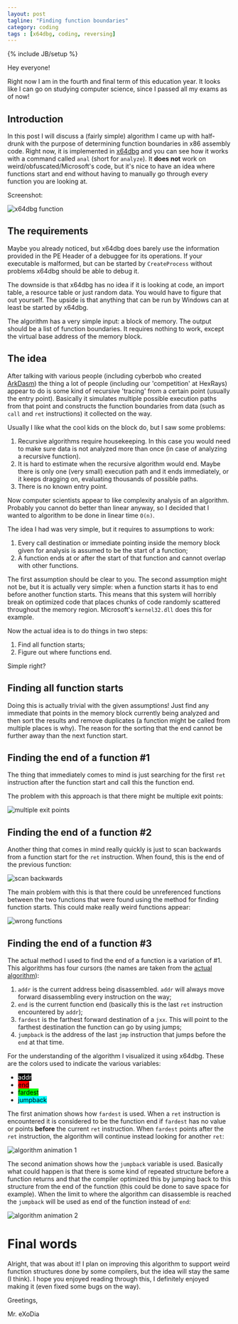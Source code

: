 ```yaml
---
layout: post
tagline: "Finding function boundaries"
category: coding
tags : [x64dbg, coding, reversing]
---
```

{% include JB/setup %}

Hey everyone!

Right now I am in the fourth and final term of this education year. It looks like I can go on studying computer science, since I passed all my exams as of now!

## Introduction

In this post I will discuss a (fairly simple) algorithm I came up with half-drunk with the purpose of determining function boundaries in x86 assembly code. Right now, it is implemented in [x64dbg](http://snapshots.x64dbg.com) and you can see how it works with a command called `anal` (short for `analyze`). It **does not** work on weird/obfuscated/Microsoft's code, but it's nice to have an idea where functions start and end without having to manually go through every function you are looking at.

Screenshot:

![x64dbg function](/images/x64dbg_function1.png)

## The requirements

Maybe you already noticed, but x64dbg does barely use the information provided in the PE Header of a debuggee for its operations. If your executable is malformed, but can be started by `CreateProcess` without problems x64dbg should be able to debug it.

The downside is that x64dbg has no idea if it is looking at code, an import table, a resource table or just random data. You would have to figure that out yourself. The upside is that anything that can be run by Windows can at least be started by x64dbg.

The algorithm has a very simple input: a block of memory. The output should be a list of function boundaries. It requires nothing to work, except the virtual base address of the memory block.

## The idea

After talking with various people (including cyberbob who created [ArkDasm](http://www.arkdasm.com)) the thing a lot of people (including our 'competition' at HexRays) appear to do is some kind of recursive 'tracing' from a certain point (usually the entry point). Basically it simulates multiple possible execution paths from that point and constructs the function boundaries from data (such as `call` and `ret` instructions) it collected on the way.

Usually I like what the cool kids on the block do, but I saw some problems:

1. Recursive algorithms require housekeeping. In this case you would need to make sure data is not analyzed more than once (in case of analyzing a recursive function).
2. It is hard to estimate when the recursive algorithm would end. Maybe there is only one (very small) execution path and it ends immediately, or it keeps dragging on, evaluating thousands of possible paths.
3. There is no known entry point.

Now computer scientists appear to like complexity analysis of an algorithm. Probably you cannot do better than linear anyway, so I decided that I wanted to algorithm to be done in linear time `O(n)`.

The idea I had was very simple, but it requires to assumptions to work:

1. Every call destination or immediate pointing inside the memory block given for analysis is assumed to be the start of a function;
2. A function ends at or after the start of that function and cannot overlap with other functions.

The first assumption should be clear to you. The second assumption might not be, but it is actually very simple: when a function starts it has to end before another function starts. This means that this system will horribly break on optimized code that places chunks of code randomly scattered throughout the memory region. Microsoft's `kernel32.dll` does this for example.

Now the actual idea is to do things in two steps:

1. Find all function starts;
2. Figure out where functions end.

Simple right?

## Finding all function starts

Doing this is actually trivial with the given assumptions! Just find any immediate that points in the memory block currently being analyzed and then sort the results and remove duplicates (a function might be called from multiple places is why). The reason for the sorting that the end cannot be further away than the next function start.

## Finding the end of a function #1

The thing that immediately comes to mind is just searching for the first `ret` instruction after the function start and call this the function end.

The problem with this approach is that there might be multiple exit points:

![multiple exit points](/images/x64dbg_function2.png)

## Finding the end of a function #2

Another thing that comes in mind really quickly is just to scan backwards from a function start for the `ret` instruction. When found, this is the end of the previous function:

![scan backwards](/images/x64dbg_function3.png)

The main problem with this is that there could be unreferenced functions between the two functions that were found using the method for finding function starts. This could make really weird functions appear:

![wrong functions](/images/x64dbg_function4.png)

## Finding the end of a function #3

The actual method I used to find the end of a function is a variation of #1. This algorithms has four cursors (the names are taken from the [actual algorithm](https://github.com/x64dbg/x64dbg/blob/8bc96224/x64_dbg_dbg/functionanalysis.cpp#L92)):

1. `addr` is the current address being disassembled. `addr` will always move forward disassembling every instruction on the way;
2. `end` is the current function end (basically this is the last `ret` instruction encountered by `addr`);
3. `fardest` is the farthest forward destination of a `jxx`. This will point to the farthest destination the function can go by using jumps;
4. `jumpback` is the address of the last `jmp` instruction that jumps before the `end` at that time.

For the understanding of the algorithm I visualized it using x64dbg. These are the colors used to indicate the various variables:

- <span style="background: #000000; color: #ffffff;">addr</span>
- <span style="background: #ff0000; color: #000000;">end</span>
- <span style="background: #00ff00; color: #000000;">fardest</span>
- <span style="background: #00ffff; color: #000000;">jumpback</span>

The first animation shows how `fardest` is used. When a `ret` instruction is encountered it is considered to be the function end if `fardest` has no value or points **before** the current `ret` instruction. When `fardest` points after the `ret` instruction, the algorithm will continue instead looking for another `ret`:

![algorithm animation 1](/images/x64dbg_function_animated1.gif)

The second animation shows how the `jumpback` variable is used. Basically what could happen is that there is some kind of repeated structure before a function returns and that the compiler optimized this by jumping back to this structure from the end of the function (this could be done to save space for example). When the limit to where the algorithm can disassemble is reached the `jumpback` will be used as end of the function instead of `end`:

![algorithm animation 2](/images/x64dbg_function_animated2.gif)

# Final words

Alright, that was about it! I plan on improving this algorithm to support weird function structures done by some compilers, but the idea will stay the same (I think). I hope you enjoyed reading through this, I definitely enjoyed making it (even fixed some bugs on the way).

Greetings,

Mr. eXoDia